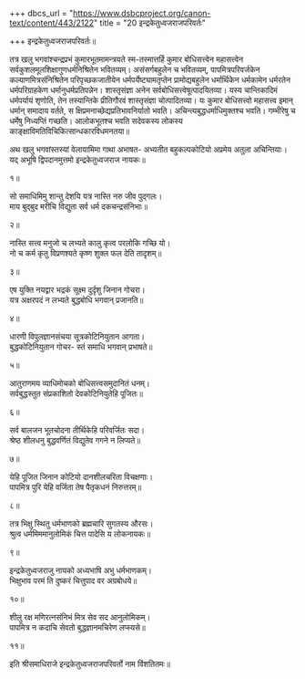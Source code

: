 +++
dbcs_url = "https://www.dsbcproject.org/canon-text/content/443/2122"
title = "20 इन्द्रकेतुध्वजराजपरिवर्तः"

+++
इन्द्रकेतुध्वजराजपरिवर्तः॥

तत्र खलु भगवांश्चन्द्रप्रभं कुमारभूतमामन्त्रयते स्म-तस्मात्तर्हि कुमार बोधिसत्त्वेन महासत्त्वेन सर्वकुशलमूलशिक्षागुणधर्मनिश्रितेन भवितव्यम्। असंसर्गबहुलेन च भवितव्यम्, पापमित्रपरिवर्जकेन कल्याणमित्रसंनिश्रितेन परिपृच्छकजातीयेन धर्मपर्येष्ट्यामतृप्तेन प्रामोद्यबहुलेन धर्मार्थिकेन धर्मकामेन धर्मरतेन धर्मपरिग्राहकेण धर्मानुधर्मप्रतिपन्नेन। शास्तृसंज्ञा अनेन सर्वबोधिसत्त्वेषूत्पादयितव्या। यस्य चान्तिकादिमं धर्मपर्यायं शृणोति, तेन तस्यान्तिके प्रीतिगौरवं शास्तृसंज्ञा चोत्पादितव्या। यः कुमार बोधिसत्त्वो महासत्त्व इमान् धर्मान् समादाय वर्तते, स क्षिप्रमनाच्छेद्यप्रतिभावनिर्यातो भवति। अचिन्त्यबुद्धधर्माधिमुक्तश्च भवति। गम्भीरेषु च धर्मेषु निध्यप्तिं गच्छति। आलोकभूतश्च भवति सदेवकस्य लोकस्य काङ्क्षाविमतिविचिकित्सान्धकारविधमनतया॥

अथ खलु भगवांस्तस्यां वेलायामिमा गाथा अभाषत-
अभ्यतीत बहुकल्पकोटियो 
अप्रमेय अतुला अचिन्तियाः।  
यद् अभूषि द्विपदानमुत्तमो 
इन्द्रकेतुध्वजराज नायकः॥

१॥

सो समाधिमिमु शान्तु देशयि 
यत्र नास्ति नरु जीव पुद्गलः।  
माय बुद्बुद मरीचि विद्युता 
सर्व धर्म दकचन्द्रसंनिभाः॥

२॥

नास्ति सत्त्व मनुजो च लभ्यते
कालु कृत्व परलोकि गच्छि यो।  
नो च कर्म कृतु विप्रणश्यते 
कृष्ण शुक्ल फल देति तादृशम्॥

३॥

एष युक्ति नयद्वार भद्रकं 
सूक्ष्म दुर्दृशु जिनान गोचरा।  
यत्र अक्षरपदं न लभ्यते 
बुद्धबोधि भगवान् प्रजानति॥

४॥

धारणी विपुलज्ञानसंचया 
सूत्रकोटिनियुतान आगता।  
बुद्धकोटिनियुतान गोचर-
स्तं समाधि भगवान् प्रभाषते॥

५॥

आतुराणमय व्याधिमोचको 
बोधिसत्त्वसमुदानितं धनम्।  
सर्वबुद्धस्तुत संप्रकाशितो 
देवकोटिनियुतेहि पूजितः॥

६॥

सर्व बालजन भूतचोदना 
तीर्थिकेहि परिवर्जितः सदा।  
श्रेष्ठ शीलधनु बुद्धवर्णितं 
विद्युतेव गगने न लिप्यते॥

७॥

येहि पूजित जिनान कोटियो 
दानशीलचरिता विचक्षणाः।  
पापमित्र पुरि येहि वर्जिता 
तेष पैतृकधनं निरुत्तरम्॥

८॥

तत्र भिक्षु स्थितु धर्मभाणको 
ब्रह्मचारि सुगतस्य औरसः।  
श्रुत्व धर्ममिममानुलोमिकं 
चित्त पादेसि य लोकनायकः॥

९॥

इन्द्रकेतुध्वजराजु नायको 
अध्यभाषि अभु धर्मभाणकम्।  
भिक्षुभाव परमं ति दुष्करं 
चित्तुपाद वर अग्रबोधये॥

१०॥

शीलु रक्ष मणिरत्नसंनिभं 
मित्र सेव सद आनुलोमिकम्।  
पापमित्र न कदाचि सेवतो 
बुद्धज्ञानमचिरेण लप्स्यसे॥

११॥

इति श्रीसमाधिराजे इन्द्रकेतुध्वजराजपरिवर्तो नाम विंशतितमः॥

